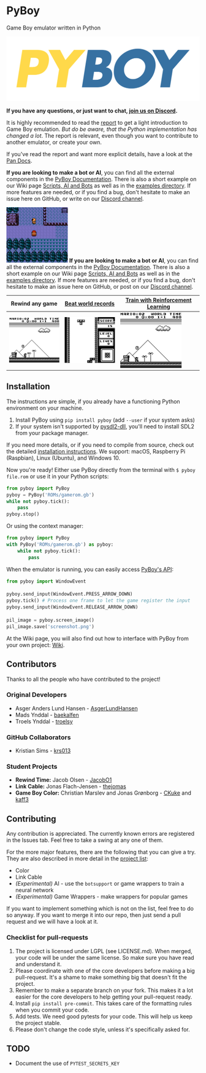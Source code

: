 # PyBoy

Game Boy emulator written in Python

![PyBoy logo](docs/assets/pyboy.svg)

__If you have any questions, or just want to chat, [join us on Discord](https://discord.gg/Zrf2nyH).__

It is highly recommended to read the [report](https://github.com/Baekalfen/PyBoy/raw/master/PyBoy.pdf)
to get a light introduction to Game Boy emulation. _But do be aware, that the
Python implementation has changed a lot_. The report is relevant, even though
you want to contribute to another emulator, or create your own.

If you've read the report and want more explicit details, have a look at the
[Pan Docs](http://bgb.bircd.org/pandocs.htm).

__If you are looking to make a bot or AI__, you can find all the external
components in the [PyBoy Documentation](https://baekalfen.github.io/PyBoy/index.html).
There is also a short example on our Wiki page
[Scripts, AI and Bots](https://github.com/Baekalfen/PyBoy/wiki/Scripts,-AI-and-Bots)
as well as in the [examples directory](https://github.com/Baekalfen/PyBoy/tree/master/examples).
If more features are needed, or if you find a bug, don't hesitate to make an
issue here on GitHub, or write on our [Discord channel](https://discord.gg/Zrf2nyH).

![Pokemon in-game](docs/assets/1.gif)
__If you are looking to make a bot or AI__, you can find all the external components in the [PyBoy Documentation](https://baekalfen.github.io/PyBoy/index.html). There is also a short example on our Wiki page [Scripts, AI and Bots](https://github.com/Baekalfen/PyBoy/wiki/Scripts,-AI-and-Bots) as well as in the [examples directory](https://github.com/Baekalfen/PyBoy/tree/master/examples). If more features are needed, or if you find a bug, don't hesitate to make an issue here on GitHub, or post on our [Discord channel](https://discord.gg/Zrf2nyH).

| Rewind any game | [Beat world records](https://github.com/uiucanh/tetris) | [Train with Reinforcement Learning](https://github.com/lixado/PyBoy-RL) |
| --- | --- | ---
| ![Rewind feature](docs/assets/5.gif) | ![Tetris](docs/assets/7.gif) | ![AI playing](docs/assets/6.gif) |

## Installation

The instructions are simple, if you already have a functioning Python
environment on your machine.

1.  Install PyBoy using `pip install pyboy` (add `--user` if your system asks)
2.  If your system isn't supported by
    [pysdl2-dll](https://pypi.org/project/pysdl2-dll/), you'll need to install
    SDL2 from your package manager.

If you need more details, or if you need to compile from source, check out the
detailed [installation instructions](https://github.com/Baekalfen/PyBoy/wiki/Installation).
We support: macOS, Raspberry Pi (Raspbian), Linux (Ubuntu), and Windows 10.

Now you're ready! Either use PyBoy directly from the terminal with
`$ pyboy file.rom` or use it in your Python scripts:

```python
from pyboy import PyBoy
pyboy = PyBoy('ROMs/gamerom.gb')
while not pyboy.tick():
    pass
pyboy.stop()
```

Or using the context manager:

```python
from pyboy import PyBoy
with PyBoy('ROMs/gamerom.gb') as pyboy:
    while not pyboy.tick():
        pass
```

When the emulator is running, you can easily access
[PyBoy's API](https://baekalfen.github.io/PyBoy/index.html):

```python
from pyboy import WindowEvent

pyboy.send_input(WindowEvent.PRESS_ARROW_DOWN)
pyboy.tick() # Process one frame to let the game register the input
pyboy.send_input(WindowEvent.RELEASE_ARROW_DOWN)

pil_image = pyboy.screen_image()
pil_image.save('screenshot.png')
```

At the Wiki page, you will also find out how to interface with PyBoy from your
own project: [Wiki](https://github.com/Baekalfen/PyBoy/wiki).

## Contributors

Thanks to all the people who have contributed to the project!

### Original Developers

-   Asger Anders Lund Hansen - [AsgerLundHansen](https://github.com/AsgerLundHansen)
-   Mads Ynddal - [baekalfen](https://github.com/Baekalfen)
-   Troels Ynddal - [troelsy](https://github.com/troelsy)

### GitHub Collaborators

-   Kristian Sims - [krs013](https://github.com/krs013)

### Student Projects

-   __Rewind Time:__ Jacob Olsen - [JacobO1](https://github.com/JacobO1)
-   __Link Cable:__ Jonas Flach-Jensen - [thejomas](https://github.com/thejomas)
-   __Game Boy Color:__ Christian Marslev and Jonas Grønborg -
    [CKuke](https://github.com/CKuke) and [kaff3](https://github.com/kaff3)

## Contributing

Any contribution is appreciated. The currently known errors are registered in
the Issues tab. Feel free to take a swing at any one of them.

For the more major features, there are the following that you can give a try.
They are also described in more detail in the
[project list](https://github.com/Baekalfen/PyBoy/raw/master/Projects/Projects.pdf):

-   Color
-   Link Cable
-   _(Experimental)_ AI - use the `botsupport` or game wrappers to train a
    neural network
-   _(Experimental)_ Game Wrappers - make wrappers for popular games

If you want to implement something which is not on the list, feel free to do so
anyway. If you want to merge it into our repo, then just send a pull request
and we will have a look at it.

### Checklist for pull-requests

1.  The project is licensed under LGPL (see LICENSE.md). When merged, your code
    will be under the same license. So make sure you have read and understand
    it.
2.  Please coordinate with one of the core developers before making a big
    pull-request. It's a shame to make something big that doesn't fit the
    project.
3.  Remember to make a separate branch on your fork. This makes it a lot easier
    for the core developers to help getting your pull-request ready.
4.  Install `pip install pre-commit`. This takes care of the formatting rules
    when you commit your code.
5.  Add tests. We need good pytests for your code. This will help us keep the
    project stable.
6.  Please don't change the code style, unless it's specifically asked for.

## TODO

-   Document the use of `PYTEST_SECRETS_KEY`
